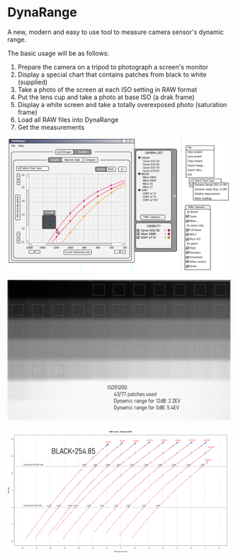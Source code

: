 # DynaRange
A new, modern and easy to use tool to measure camera sensor's dynamic range.

The basic usage will be as follows:
1) Prepare the camera on a tripod to photograph a screen's monitor
2) Display a special chart that contains patches from black to white (supplied)
3) Take a photo of the screen at each ISO setting in RAW format
4) Put the lens cup and take a photo at base ISO (a drak frame)
5) Display a white screen and take a totally overexposed photo (saturation frame)
6) Load all RAW files into DynaRange
7) Get the measurements

![measuring-photographic-dynamicrange](/imagenes/Main_Window_v1.1.png)

![measuring-photographic-dynamicrange](/cropwithpatches_iso51200.jpg)

![measuring-photographic-dynamicrange](/SNRcurvesBLACK254.85.png)
